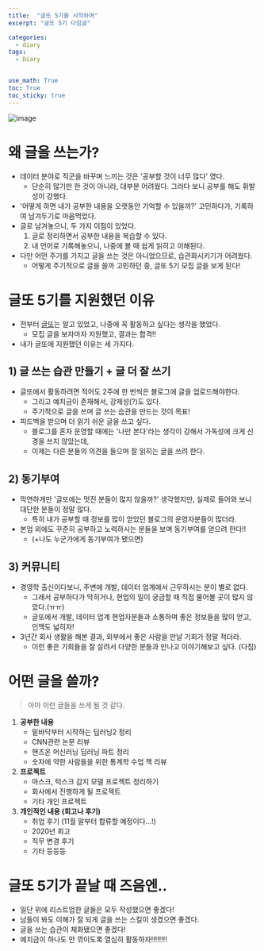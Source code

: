 ```yaml
---
title:  "글또 5기를 시작하며"
excerpt: "글또 5기 다짐글"

categories:
  - diary
tags:
  - Diary


use_math: True
toc: True
toc_sticky: true
---
```



![image](https://s3.us-west-2.amazonaws.com/secure.notion-static.com/60f174c8-d2bd-41f8-89dc-0e80b24afdd2/symbol3x.png?X-Amz-Algorithm=AWS4-HMAC-SHA256&X-Amz-Credential=AKIAT73L2G45O3KS52Y5%2F20201115%2Fus-west-2%2Fs3%2Faws4_request&X-Amz-Date=20201115T133202Z&X-Amz-Expires=86400&X-Amz-Signature=1eaed07fb92def9d8d2df8c42ff46de9f4dee67482520b1a278cb7025aba3cb4&X-Amz-SignedHeaders=host&response-content-disposition=filename%20%3D%22symbol%25403x.png%22)

# 왜 글을 쓰는가?

- 데이터 분야로 직군을 바꾸며 느끼는 것은 '공부할 것이 너무 많다' 였다.
    - 단순히 많기만 한 것이 아니라, 대부분 어려웠다. 그러다 보니 공부를 해도 휘발성이 강했다.
- '어떻게 하면 내가 공부한 내용을 오랫동안 기억할 수 있을까?' 고민하다가, 기록하여 남겨두기로 마음먹었다.
- 글로 남겨놓으니, 두 가지 이점이 있었다.
    1. 글로 정리하면서 공부한 내용을 복습할 수 있다.
    2. 내 언어로 기록해놓으니, 나중에 볼 때 쉽게 읽히고 이해된다.
- 다만 어떤 주기를 가지고 글을 쓰는 것은 아니었으므로, 습관화시키기가 어려웠다.
    - 어떻게 주기적으로 글을 쓸까 고민하던 중, 글또 5기 모집 글을 보게 된다!

# 글또 5기를 지원했던 이유

- 전부터 [글또](https://www.notion.so/ac5b18a482fb4df497d4e8257ad4d516)는 알고 있었고, 나중에 꼭 활동하고 싶다는 생각을 했었다.
    - 모집 글을 보자마자 지원했고, 결과는 합격!!
- 내가 글또에 지원했던 이유는 세 가지다.

## 1) 글 쓰는 습관 만들기 + 글 더 잘 쓰기

- 글또에서 활동하려면 적어도 2주에 한 번씩은 블로그에 글을 업로드해야한다.
    - 그리고 예치금이 존재해서, 강제성(?)도 있다.
    - 주기적으로 글을 쓰며 글 쓰는 습관을 만드는 것이 목표!
- 피드백을 받으며 더 읽기 쉬운 글을 쓰고 싶다.
    - 블로그를 혼자 운영할 때에는 '나만 본다'라는 생각이 강해서 가독성에 크게 신경을 쓰지 않았는데,
    - 이제는 다른 분들의 의견을 들으며 잘 읽히는 글을 쓰려 한다.

## 2) 동기부여

- 막연하게만 '글또에는 멋진 분들이 많지 않을까?' 생각했지만, 실제로 들어와 보니 대단한 분들이 정말 많다.
    - 특히 내가 공부할 때 정보를 많이 얻었던 블로그의 운영자분들이 많더라.
- 본업 외에도 꾸준히 공부하고 노력하시는 분들을 보며 동기부여를 얻으려 한다!!
    - (+나도 누군가에게 동기부여가 됐으면)

## 3) 커뮤니티

- 경영학 출신이다보니, 주변에 개발, 데이터 업계에서 근무하시는 분이 별로 없다.
    - 그래서 공부하다가 막히거나, 현업의 일이 궁금할 때 직접 물어볼 곳이 많지 않았다.(ㅠㅠ)
    - 글또에서 개발, 데이터 업계 현업자분들과 소통하며 좋은 정보들을 많이 얻고, 인맥도 넓히자!
- 3년간 회사 생활을 해본 결과, 외부에서 좋은 사람을 만날 기회가 정말 적더라.
    - 이런 좋은 기회들을 잘 살려서 다양한 분들과 만나고 이야기해보고 싶다. (다짐)

# 어떤 글을 쓸까?

> 아마 이런 글들을 쓰게 될 것 같다.

1. **공부한 내용**
    - 밑바닥부터 시작하는 딥러닝2 정리
    - CNN관련 논문 리뷰
    - 핸즈온 머신러닝 딥러닝 파트 정리
    - 숫자에 약한 사람들을 위한 통계학 수업 책 리뷰
2. **프로젝트**
    - 마스크, 턱스크 감지 모델 프로젝트 정리하기
    - 회사에서 진행하게 될 프로젝트
    - 기타 개인 프로젝트
3. **개인적인 내용 (회고나 후기)**
    - 취업 후기 (11월 말부터 합류할 예정이다...!)
    - 2020년 회고
    - 직무 변경 후기
    - 기타 등등등

# 글또 5기가 끝날 때 즈음엔..

- 일단 위에 리스트업한 글들은 모두 작성했으면 좋겠다!
- 남들이 봐도 이해가 잘 되게 글을 쓰는 스킬이 생겼으면 좋겠다.
- 글을 쓰는 습관이 체화됐으면 좋겠다!
- 예치금이 하나도 안 깎이도록 열심히 활동하자!!!!!!!!
